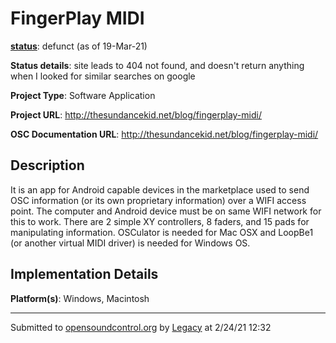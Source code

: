 # FingerPlay MIDI

**[status](../implementation-status.html)**: defunct (as of 19-Mar-21)

**Status details**: 
site leads to 404 not found, and doesn't return anything when I looked for similar searches on google

**Project Type**: Software Application

**Project URL**: <http://thesundancekid.net/blog/fingerplay-midi/>

**OSC Documentation URL**: <http://thesundancekid.net/blog/fingerplay-midi/>

## Description

It is an app for Android capable devices in the marketplace used to send OSC information (or its own proprietary information) over a WIFI access point. The computer and Android device must be on same WIFI network for this to work. There are 2 simple XY controllers, 8 faders, and 15 pads for manipulating information. OSCulator is needed for Mac OSX and LoopBe1 (or another virtual MIDI driver) is needed for Windows OS.

## Implementation Details

**Platform(s)**: Windows, Macintosh

---
Submitted to [opensoundcontrol.org](https://opensoundcontrol.org) by [Legacy](legacy-site.html) at 2/24/21 12:32
